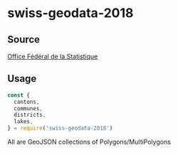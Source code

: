 # swiss-geodata-2018

## Source

[Office Fédéral de la Statistique](https://www.bfs.admin.ch/bfs/fr/home/services/geostat/geodonnees-statistique-federale/limites-administratives/limites-communales-generalisees.assetdetail.5247306.html)

## Usage

```javascript
const {
  cantons,
  communes,
  districts,
  lakes,
} = require('swiss-geodata-2018')
```

All are GeoJSON collections of Polygons/MultiPolygons